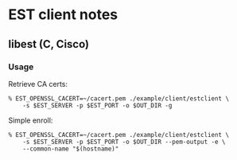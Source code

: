 # EST client notes

## libest (C, Cisco)

### Usage

Retrieve CA certs:

```shell
% EST_OPENSSL_CACERT=~/cacert.pem ./example/client/estclient \
    -s $EST_SERVER -p $EST_PORT -o $OUT_DIR -g
```

Simple enroll:

```shell
% EST_OPENSSL_CACERT=~/cacert.pem ./example/client/estclient \
    -s $EST_SERVER -p $EST_PORT -o $OUT_DIR --pem-output -e \
    --common-name "$(hostname)"
```
